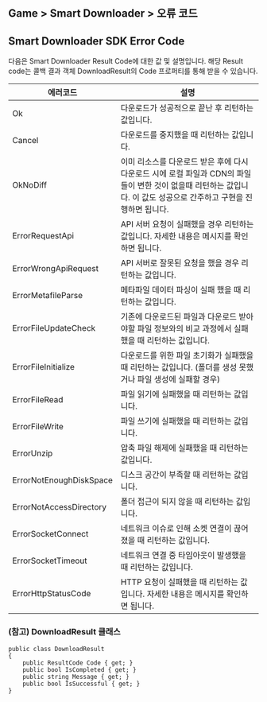 ## Game > Smart Downloader > 오류 코드

## **Smart Downloader SDK Error Code**

다음은 Smart Downloader Result Code에 대한 값 및 설명입니다. 
해당 Result code는 콜백 결과 객체 DownloadResult의 Code 프로퍼티를 통해 받을 수 있습니다.

| 에러코드 | 설명 |
|--------|-------|
| Ok | 다운로드가 성공적으로 끝난 후 리턴하는 값입니다. |
| Cancel | 다운로드를 중지했을 때 리턴하는 값입니다. |
| OkNoDiff | 이미 리소스를 다운로드 받은 후에 다시 다운로드 시에 로컬 파일과 CDN의 파일들이 변한 것이 없을때 리턴하는 값입니다. 이 값도 성공으로 간주하고 구현을 진행하면 됩니다.  |
| ErrorRequestApi | API 서버 요청이 실패했을 경우 리턴하는 값입니다. 자세한 내용은 메시지를 확인하면 됩니다. |
| ErrorWrongApiRequest | API 서버로 잘못된 요청을 했을 경우 리턴하는 값입니다. |
| ErrorMetafileParse | 메타파일 데이터 파싱이 실패 했을 때 리턴하는 값입니다.|
| ErrorFileUpdateCheck | 기존에 다운로드된 파일과 다운로드 받아야할 파일 정보와의 비교 과정에서 실패했을 때 리턴하는 값입니다. |
| ErrorFileInitialize | 다운로드를 위한 파일 초기화가 실패했을 때 리턴하는 값입니다. (폴더를 생성 못했거나 파일 생성에 실패할 경우) |
| ErrorFileRead | 파일 읽기에 실패했을 때 리턴하는 값입니다. |
| ErrorFileWrite | 파일 쓰기에 실패했을 때 리턴하는 값입니다. |
| ErrorUnzip | 압축 파일 해제에 실패했을 때 리턴하는 값입니다. |
| ErrorNotEnoughDiskSpace | 디스크 공간이 부족할 때 리턴하는 값입니다. |
| ErrorNotAccessDirectory | 폴더 접근이 되지 않을 때 리턴하는 값입니다. |
| ErrorSocketConnect | 네트워크 이슈로 인해 소켓 연결이 끊어졌을 때 리턴하는 값입니다. |
| ErrorSocketTimeout | 네트워크 연결 중 타임아웃이 발생했을 때 리턴하는 값입니다. |
| ErrorHttpStatusCode | HTTP 요청이 실패했을 때 리턴하는 값입니다. 자세한 내용은 메시지를 확인하면 됩니다.  |

### (참고) DownloadResult 클래스
```
public class DownloadResult
{
    public ResultCode Code { get; }
    public bool IsCompleted { get; }
    public string Message { get; }
    public bool IsSuccessful { get; }
}
```